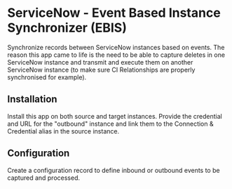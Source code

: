 # ServiceNow - Event Based Instance Synchronizer (EBIS)
Synchronize records between ServiceNow instances based on events.
The reason this app came to life is the need to be able to capture deletes in one ServiceNow instance and transmit and execute them on another ServiceNow instance (to make sure CI Relationships are properly synchronised for example).

## Installation
Install this app on both source and target instances.
Provide the credential and URL for the "outbound" instance and link them to the Connection & Credential alias in the source instance.

## Configuration
Create a configuration record to define inbound or outbound events to be captured and processed.
